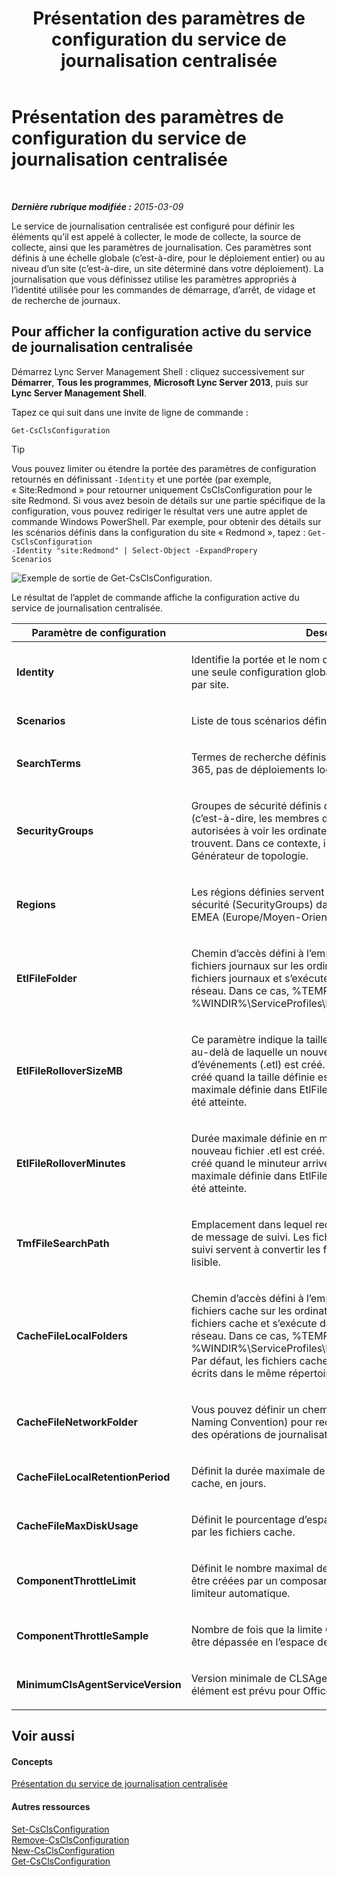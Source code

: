 ﻿---
title: Présentation des paramètres de configuration du service de journalisation centralisée
TOCTitle: Présentation des paramètres de configuration du service de journalisation centralisée
ms:assetid: 3c34e600-0b91-43dc-b4cc-90b6a70ee12e
ms:mtpsurl: https://technet.microsoft.com/fr-fr/library/JJ688029(v=OCS.15)
ms:contentKeyID: 49891312
ms.date: 05/20/2016
mtps_version: v=OCS.15
ms.translationtype: HT
---

# Présentation des paramètres de configuration du service de journalisation centralisée

 

_**Dernière rubrique modifiée :** 2015-03-09_

Le service de journalisation centralisée est configuré pour définir les éléments qu’il est appelé à collecter, le mode de collecte, la source de collecte, ainsi que les paramètres de journalisation. Ces paramètres sont définis à une échelle globale (c’est-à-dire, pour le déploiement entier) ou au niveau d’un site (c’est-à-dire, un site déterminé dans votre déploiement). La journalisation que vous définissez utilise les paramètres appropriés à l’identité utilisée pour les commandes de démarrage, d’arrêt, de vidage et de recherche de journaux.

## Pour afficher la configuration active du service de journalisation centralisée

Démarrez Lync Server Management Shell : cliquez successivement sur **Démarrer**, **Tous les programmes**, **Microsoft Lync Server 2013**, puis sur **Lync Server Management Shell**.

Tapez ce qui suit dans une invite de ligne de commande :

    Get-CsClsConfiguration

> [!tip]  
> Vous pouvez limiter ou étendre la portée des paramètres de configuration retournés en définissant <code>-Identity</code> et une portée (par exemple, « Site:Redmond » pour retourner uniquement CsClsConfiguration pour le site Redmond. Si vous avez besoin de détails sur une partie spécifique de la configuration, vous pouvez rediriger le résultat vers une autre applet de commande Windows PowerShell. Par exemple, pour obtenir des détails sur les scénarios définis dans la configuration du site « Redmond », tapez : <code>Get-CsClsConfiguration -Identity &quot;site:Redmond&quot; | Select-Object -ExpandPropery Scenarios</code>

![Exemple de sortie de Get-CsClsConfiguration.](images/JJ688138.23f98ddc-fc48-499a-b6c5-752611f2a0b0(OCS.15).jpg "Exemple de sortie de Get-CsClsConfiguration.")

Le résultat de l’applet de commande affiche la configuration active du service de journalisation centralisée.


<table>
<colgroup>
<col style="width: 50%" />
<col style="width: 50%" />
</colgroup>
<thead>
<tr class="header">
<th>Paramètre de configuration</th>
<th>Description</th>
</tr>
</thead>
<tbody>
<tr class="odd">
<td><p><strong>Identity</strong></p></td>
<td><p>Identifie la portée et le nom de cette configuration. Il existe une seule configuration globale et une seule configuration par site.</p></td>
</tr>
<tr class="even">
<td><p><strong>Scenarios</strong></p></td>
<td><p>Liste de tous scénarios définis pour cette configuration.</p></td>
</tr>
<tr class="odd">
<td><p><strong>SearchTerms</strong></p></td>
<td><p>Termes de recherche définis pour la configuration. Office 365, pas de déploiements locaux.</p></td>
</tr>
<tr class="even">
<td><p><strong>SecurityGroups</strong></p></td>
<td><p>Groupes de sécurité définis déterminant les personnes (c’est-à-dire, les membres des groupes de sécurité) autorisées à voir les ordinateurs du sur lequel elles se trouvent. Dans ce contexte, il s’agit du site défini dans le Générateur de topologie.</p></td>
</tr>
<tr class="odd">
<td><p><strong>Regions</strong></p></td>
<td><p>Les régions définies servent à collecter les groupes de sécurité (SecurityGroups) dans une région, par exemple, EMEA (Europe/Moyen-Orient/Afrique).</p></td>
</tr>
<tr class="even">
<td><p><strong>EtlFileFolder</strong></p></td>
<td><p>Chemin d’accès défini à l’emplacement où sont écrits les fichiers journaux sur les ordinateurs. CLSAgent écrit les fichiers journaux et s’exécute dans le contexte du service réseau. Dans ce cas, %TEMP% s’étend vers %WINDIR%\ServiceProfiles\NetworkService\AppData\Local.</p></td>
</tr>
<tr class="odd">
<td><p><strong>EtlFileRolloverSizeMB</strong></p></td>
<td><p>Ce paramètre indique la taille maximale du fichier journal au-delà de laquelle un nouveau fichier journal de suivi d’événements (.etl) est créé. Un nouveau fichier journal est créé quand la taille définie est atteinte, même si la durée maximale définie dans EtlFileRolloverMinutes n’a pas encore été atteinte.</p></td>
</tr>
<tr class="even">
<td><p><strong>EtlFileRolloverMinutes</strong></p></td>
<td><p>Durée maximale définie en minutes au-delà de laquelle un nouveau fichier .etl est créé. Un nouveau fichier local est créé quand le minuteur arrive à expiration, même si la taille maximale définie dans EtlFileRolloverSizeMB n’a pas encore été atteinte.</p></td>
</tr>
<tr class="odd">
<td><p><strong>TmfFileSearchPath</strong></p></td>
<td><p>Emplacement dans lequel rechercher les fichiers au format de message de suivi. Les fichiers au format de message de suivi servent à convertir les fichiers binaires en format lisible.</p></td>
</tr>
<tr class="even">
<td><p><strong>CacheFileLocalFolders</strong></p></td>
<td><p>Chemin d’accès défini à l’emplacement où sont écrits les fichiers cache sur les ordinateurs. CLSAgent écrit les fichiers cache et s’exécute dans le contexte du service réseau. Dans ce cas, %TEMP% s’étend vers %WINDIR%\ServiceProfiles\NetworkService\AppData\Local. Par défaut, les fichiers cache et les fichiers journaux sont écrits dans le même répertoire.</p></td>
</tr>
<tr class="odd">
<td><p><strong>CacheFileNetworkFolder</strong></p></td>
<td><p>Vous pouvez définir un chemin d’accès UNC (Universal Naming Convention) pour recevoir les fichiers cache lors des opérations de journalisation.</p></td>
</tr>
<tr class="even">
<td><p><strong>CacheFileLocalRetentionPeriod</strong></p></td>
<td><p>Définit la durée maximale de conservation des fichiers cache, en jours.</p></td>
</tr>
<tr class="odd">
<td><p><strong>CacheFileMaxDiskUsage</strong></p></td>
<td><p>Définit le pourcentage d’espace disque pouvant être utilisé par les fichiers cache.</p></td>
</tr>
<tr class="even">
<td><p><strong>ComponentThrottleLimit</strong></p></td>
<td><p>Définit le nombre maximal de traces par seconde pouvant être créées par un composant avant le déclenchement du limiteur automatique.</p></td>
</tr>
<tr class="odd">
<td><p><strong>ComponentThrottleSample</strong></p></td>
<td><p>Nombre de fois que la limite ComponentThrottleLimit peut être dépassée en l’espace de 60 secondes.</p></td>
</tr>
<tr class="even">
<td><p><strong>MinimumClsAgentServiceVersion</strong></p></td>
<td><p>Version minimale de CLSAgent autorisée à s’exécuter. Cet élément est prévu pour Office 365.</p></td>
</tr>
</tbody>
</table>


## Voir aussi

#### Concepts

[Présentation du service de journalisation centralisée](lync-server-2013-overview-of-the-centralized-logging-service.md)  

#### Autres ressources

[Set-CsClsConfiguration](https://docs.microsoft.com/en-us/powershell/module/skype/Set-CsClsConfiguration)  
[Remove-CsClsConfiguration](https://docs.microsoft.com/en-us/powershell/module/skype/Remove-CsClsConfiguration)  
[New-CsClsConfiguration](https://docs.microsoft.com/en-us/powershell/module/skype/New-CsClsConfiguration)  
[Get-CsClsConfiguration](https://docs.microsoft.com/en-us/powershell/module/skype/Get-CsClsConfiguration)

